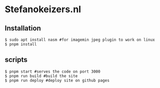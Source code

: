 # Stefanokeizers.nl

## Installation
```shell
$ sudo apt install nasm #for imagemin jpeg plugin to work on linux
$ pnpm install
```
## scripts
```shell
$ pnpm start #serves the code on port 3000
$ pnpm run build #build the site
$ pnpm run deploy #deploy site on github pages
```